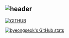 ###
<div align="left">
  
![header](https://capsule-render.vercel.app/api?type=waving&color=timeGradient&text=Welcome%20to%20byeongseok%20GitHub%20👋&animation=twinkling&fontSize=35&fontAlignY=40&fontAlign=70&height=250)
---
  
[![GITHUB](https://hits.seeyoufarm.com/api/count/incr/badge.svg?url=https%3A%2F%2Fgithub.com%2Fbyeongseokim0&count_bg=%23F29494&title_bg=%36E6FFE&icon=github.svg&icon_color=%23FFFFFF&title=GITHUB&edge_flat=false)](https://github.com/byeongseokim)

[![byeongseok's GitHub stats](https://github-readme-stats.vercel.app/api?username=byeongseokim&include_all_commits=true&theme=buefy&hide_border=true&count_private=true)](https://github.com/byeongseokim/github-readme-stats)




<!--
**byeongseokim/byeongseokim** is a ✨ _special_ ✨ repository because its `README.md` (this file) appears on your GitHub profile.

Here are some ideas to get you started:
- 🔭 I’m currently working on ...
- 🌱 I’m currently learning ...
- 👯 I’m looking to collaborate on ...
- 🤔 I’m looking for help with ...
- 💬 Ask me about ...
- 📫 How to reach me: ...
- 😄 Pronouns: ...
- ⚡ Fun fact: ...
-->
